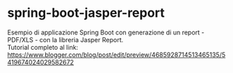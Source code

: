 # spring-boot-jasper-report
Esempio di applicazione Spring Boot con generazione di un report - PDF/XLS - con la libreria Jasper Report.<br>
Tutorial completo al link: https://www.blogger.com/blog/post/edit/preview/4685928714513465135/5419674024029582672
